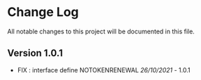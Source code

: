 # Change Log
All notable changes to this project will be documented in this file.


## Version 1.0.1

- FIX : interface define NOTOKENRENEWAL *26/10/2021* - 1.0.1

